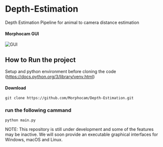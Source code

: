 # Depth-Estimation
Depth Estimation Pipeline for animal to camera distance estimation

#### Morphocam GUI
![GUI](https://github.com/Morphocam/Depth-Estimation/tree/main/images/GUI.jpg)

## How to Run the project
Setup and python environment before cloning the code (https://docs.python.org/3/library/venv.html)
#### Download
`git clone https://github.com/Morphocam/Depth-Estimation.git`

### run the following cammand
`python main.py`

NOTE: This repository is still under development and some of the features may be inactive. We will soon provide an executable graphical interfaces for Windows, macOS and Linux.
